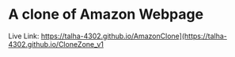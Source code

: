 # A clone of Amazon Webpage

Live Link: https://talha-4302.github.io/AmazonClone](https://talha-4302.github.io/CloneZone_v1

